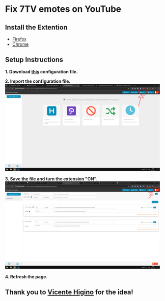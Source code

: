 # Fix 7TV emotes on YouTube

## Install the Extention
- [Firefox](https://addons.mozilla.org/en-US/firefox/addon/request-interceptor/)  
- [Chrome](https://chromewebstore.google.com/detail/request-interceptor/bfgblailifedppfilabonohepkofbkpm)

## Setup Instructions
**1. Download [this](https://github.com/Rydann/temp-fix-7tv-youtube/releases/download/initial/request-interceptor-rules.json) configuration file.**
  
**2. Import the configuration file.**
![](https://github.com/Rydann/temp-fix-7tv-youtube/blob/main/images/1.png)

**3. Save the file and turn the extension "ON".**
![](https://github.com/Rydann/temp-fix-7tv-youtube/blob/main/images/2.png)

**4. Refresh the page.**

## Thank you to [**Vicente Higino**](https://github.com/vicente-higino) for the idea!
